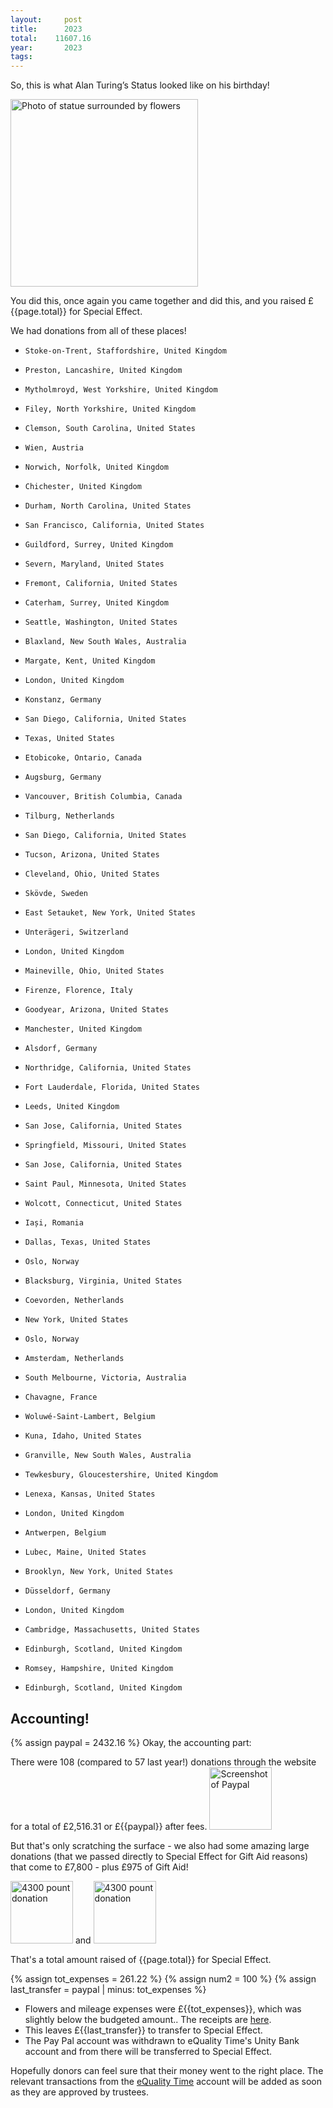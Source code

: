 ```yaml
---
layout:     post
title:      2023
total:    11607.16 
year:       2023
tags:       
---
```


So, this is what Alan Turing’s Status looked like on his birthday!

<img src="{{site.baseurl}}/assets/images/{{page.year}}/1.png" alt="Photo of statue surrounded by flowers" width=300px />

You did this, once again you came together and did this, and you raised  £{{page.total}} for Special Effect.

We had donations from all of these places! 

*     Stoke-on-Trent, Staffordshire, United Kingdom
*     Preston, Lancashire, United Kingdom
*     Mytholmroyd, West Yorkshire, United Kingdom
*     Filey, North Yorkshire, United Kingdom
*     Clemson, South Carolina, United States
*     Wien, Austria
*     Norwich, Norfolk, United Kingdom
*     Chichester, United Kingdom
*     Durham, North Carolina, United States
*     San Francisco, California, United States
*     Guildford, Surrey, United Kingdom
*     Severn, Maryland, United States
*     Fremont, California, United States
*     Caterham, Surrey, United Kingdom
*     Seattle, Washington, United States
*     Blaxland, New South Wales, Australia
*     Margate, Kent, United Kingdom
*     London, United Kingdom
*     Konstanz, Germany
*     San Diego, California, United States
*     Texas, United States
*     Etobicoke, Ontario, Canada
*     Augsburg, Germany
*     Vancouver, British Columbia, Canada
*     Tilburg, Netherlands
*     San Diego, California, United States
*     Tucson, Arizona, United States
*     Cleveland, Ohio, United States
*     Skövde, Sweden
*     East Setauket, New York, United States
*     Unterägeri, Switzerland
*     London, United Kingdom
*     Maineville, Ohio, United States
*     Firenze, Florence, Italy
*     Goodyear, Arizona, United States
*     Manchester, United Kingdom
*     Alsdorf, Germany
*     Northridge, California, United States
*     Fort Lauderdale, Florida, United States
*     Leeds, United Kingdom
*     San Jose, California, United States
*     Springfield, Missouri, United States
*     San Jose, California, United States
*     Saint Paul, Minnesota, United States
*     Wolcott, Connecticut, United States
*     Iași, Romania
*     Dallas, Texas, United States
*     Oslo, Norway
*     Blacksburg, Virginia, United States
*     Coevorden, Netherlands
*     New York, United States
*     Oslo, Norway
*     Amsterdam, Netherlands
*     South Melbourne, Victoria, Australia
*     Chavagne, France
*     Woluwé-Saint-Lambert, Belgium
*     Kuna, Idaho, United States
*     Granville, New South Wales, Australia
*     Tewkesbury, Gloucestershire, United Kingdom
*     Lenexa, Kansas, United States
*     London, United Kingdom
*     Antwerpen, Belgium
*     Lubec, Maine, United States
*     Brooklyn, New York, United States
*     Düsseldorf, Germany
*     London, United Kingdom
*     Cambridge, Massachusetts, United States
*     Edinburgh, Scotland, United Kingdom
*     Romsey, Hampshire, United Kingdom
*     Edinburgh, Scotland, United Kingdom


## Accounting!
{% assign paypal = 2432.16 %}
Okay, the accounting part:

There were 108 (compared to 57 last year!)  donations through the website for a total of £2,516.31 or £{{paypal}} after fees. 
<img src="{{site.baseurl}}/assets/images/{{page.year}}/paypal.png" alt="Screenshot of Paypal" width=100px />

But that's only scratching the surface - we also had some amazing large donations (that we passed directly to Special Effect for Gift Aid reasons) that come to £7,800 - plus £975 of Gift Aid!

<img src="{{site.baseurl}}/assets/images/{{page.year}}/private.png" alt="4300 pount donation" width=100px />
and 

<img src="{{site.baseurl}}/assets/images/{{page.year}}/corporate.png" alt="4300 pount donation" width=100px />

That's a total amount raised of {{page.total}} for Special Effect.

{% assign tot_expenses = 261.22 %}
{% assign num2 = 100 %}
{% assign last_transfer = paypal | minus: tot_expenses %}



*   Flowers and mileage expenses were £{{tot_expenses}}, which was slightly below the budgeted amount.\. The receipts are [here]({{site.baseurl}}/assets/images/{{page.year}}/receipts.zip). 
*   This leaves  £{{last_transfer}}  to transfer to Special Effect. 
*   The Pay Pal account was withdrawn to eQuality Time's Unity Bank account and from there will be transferred to Special Effect. 

Hopefully donors can feel sure that their money went to the right place. The relevant transactions from the [eQuality Time](https://equalitytime.co.uk/) account will be added as soon as they are approved by trustees. 

<!-- <img src="{{site.baseurl}}/assets/images/{{page.year}}/final.png" alt="relevent transaction in bank" width=200px /> 
--> 


